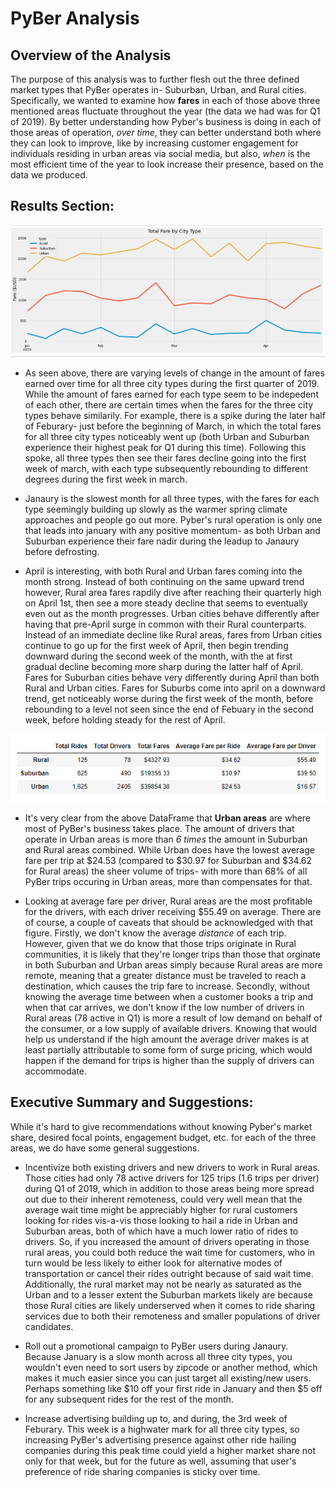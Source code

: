 # **PyBer Analysis**


## Overview of the Analysis

The purpose of this analysis was to further flesh out the three defined market types that PyBer operates in- Suburban, Urban, and Rural cities.  Specifically, we wanted to examine how **fares** in each of those above three mentioned areas fluctuate throughout the year (the data we had was for Q1 of 2019).  By better understanding how Pyber's business is doing in each of those areas of operation, *over time*, they can better understand both where they can look to improve, like by increasing customer engagement for individuals residing in urban areas via social media, but also, *when* is the most efficient time of the year to look increase their presence, based on the data we produced.



## Results Section:

![Alt_text](https://github.com/Nickguild1993/PyBer_Analysis/blob/master/Resources/pyber_fare_city_type_linechart.png)

- As seen above, there are varying levels of change in the amount of fares earned over time for all three city types during the first quarter of 2019.  While the amount of fares earned for each type seem to be indepedent of each other, there are certain times when the fares for the three city types behave similarily.  For example, there is a spike during the later half of Feburary- just before the beginning of March, in which the total fares for all three city types noticeably went up (both Urban and Suburban experience their highest peak for Q1 during this time). Following this spoke, all three types then see their fares decline going into the first week of march, with each type subsequently rebounding to different degrees during the first week in march.

 - Janaury is the slowest month for all three types, with the fares for each type seemingly building up slowly as the warmer spring climate approaches and people go out more. Pyber's rural operation is only one that leads into january with any positive momentum- as both Urban and Suburban experience their fare nadir during the leadup to Janaury before defrosting.
 
 - April is interesting, with both Rural and Urban fares coming into the month strong.  Instead of both continuing on the same upward trend however, Rural area fares rapdily dive after reaching their quarterly high on April 1st, then see a more steady decline that seems to eventually even out as the month progresses. Urban cities behave differently after having that pre-April surge in common with their Rural counterparts.  Instead of an immediate decline like Rural areas, fares from Urban cities continue to go up for the first week of April, then begin trending downward during the second week of the month, with the at first gradual decline becoming more sharp during the latter half of April.  Fares for Suburban cities behave very differently during April than both Rural and Urban cities.  Fares for Suburbs come into april on a downward trend, get noticeably worse during the first week of the month, before rebounding to a level not seen since the end of Febuary in the second week, before holding steady for the rest of April.

![Alt_text](https://github.com/Nickguild1993/PyBer_Analysis/blob/master/Resources/pyber_summary_df.png)

- It's very clear from the above DataFrame that **Urban areas** are where most of PyBer's business takes place.  The amount of drivers that operate in Urban areas is more than *6 times* the amount in Suburban and Rural areas combined.   While Urban does have the lowest average fare per trip at $24.53 (compared to $30.97 for Suburban and $34.62 for Rural areas) the sheer volume of trips- with more than 68% of all PyBer trips occuring in Urban areas, more than compensates for that.  

- Looking at average fare per driver, Rural areas are the most profitable for the drivers, with each driver receiving $55.49 on average.  There are of course, a couple of caveats that should be acknowledged with that figure.  Firstly, we don't know the average *distance* of each trip.  However, given that we do know that those trips originate in Rural communities, it is likely that they're longer trips than those that orginate in both Suburban and Urban areas simply because Rural areas are more remote, meaning that a greater distance must be traveled to reach a destination, which causes the trip fare to increase.  Secondly, without knowing the average time between when a customer books a trip and when that car arrives, we don't know if the low number of drivers in Rural areas (78 active in Q1) is more a result of low demand on behalf of the consumer, or a low supply of available drivers. Knowing that would help us understand if the high amount the average driver makes is at least partially attributable to some form of surge pricing, which would happen if the demand for trips is higher than the supply of drivers can accommodate.

## Executive Summary and Suggestions: 

While it's hard to give recommendations without knowing Pyber's market share, desired focal points, engagement budget, etc. for each of the three areas, we do have some general suggestions.  

- Incentivize both existing drivers and new drivers to work in Rural areas.  Those cities had only 78 active drivers for 125 trips (1.6 trips per driver) during Q1 of 2019, which in addition to those areas being more spread out due to their inherent remoteness, could very well mean that the average wait time might be appreciably higher for rural customers looking for rides vis-a-vis those looking to hail a ride in Urban and Suburban areas, both of which have a much lower ratio of rides to drivers. So, if you increased the amount of drivers operating in those rural areas, you could both reduce the wait time for customers, who in turn would be less likely to either look for alternative modes of transportation or cancel their rides outright because of said wait time.  Additionally, the rural market may not be nearly as saturated as the Urban and to a lesser extent the Suburban markets likely are because those Rural cities are likely underserved when it comes to ride sharing services due to both their remoteness and smaller populations of driver candidates.

- Roll out a promotional campaign to PyBer users during Janaury.  Because January is a slow month across all three city types, you wouldn't even need to sort users by zipcode or another method, which makes it much easier since you can just target all existing/new users.  Perhaps something like $10 off your first ride in January and then $5 off for any subsequent rides for the rest of the month.

- Increase advertising building up to, and during, the 3rd week of Feburary.  This week is a highwater mark for all three city types, so increasing PyBer's advertising presence against other ride hailing companies during this peak time could yield a higher market share not only for that week, but for the future as well, assuming that user's preference of ride sharing companies is sticky over time.
